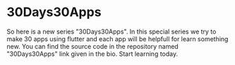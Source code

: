 # 30Days30Apps

So here is a new series "30Days30Apps".
In this special series we try to make 30 apps using flutter and each app will be helpfull for learn something new.
You can find the source code in the repository named "30Days30Apps" link given in the bio.
Start learning today.
